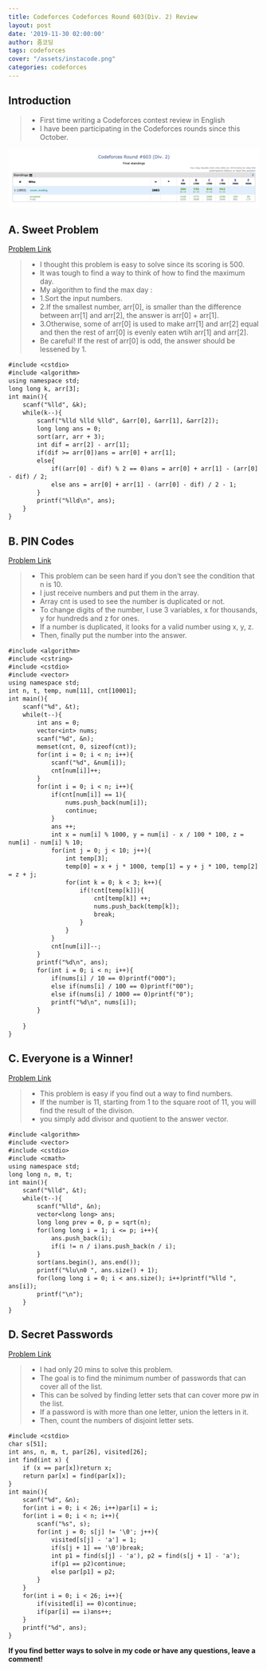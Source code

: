```yaml
---
title: Codeforces Codeforces Round 603(Div. 2) Review
layout: post
date: '2019-11-30 02:00:00'
author: 줌코딩
tags: codeforces
cover: "/assets/instacode.png"
categories: codeforces
---
```


## Introduction

>* First time writing a Codeforces contest review in English
>* I have been participating in the Codeforces rounds since this October.

![사진](/assets/codeforces-603.png)

## A. Sweet Problem

[Problem Link](https://codeforces.com/contest/1263/problem/A)

>* I thought this problem is easy to solve since its scoring is 500.
>* It was tough to find a way to think of how to find the maximum day.
>* My algorithm to find the max day :
>* 1.Sort the input numbers.
>* 2.If the smallest number, arr[0], is smaller than the difference between arr[1] and arr[2], the answer is arr[0] + arr[1].
>* 3.Otherwise, some of arr[0] is used to make arr[1] and arr[2] equal and then the rest of arr[0] is evenly eaten wtih arr[1] and arr[2].
>* Be careful! If the rest of arr[0] is odd, the answer should be lessened by 1.

    #include <cstdio>
    #include <algorithm>
    using namespace std;
    long long k, arr[3];
    int main(){
        scanf("%lld", &k);
        while(k--){
            scanf("%lld %lld %lld", &arr[0], &arr[1], &arr[2]);
            long long ans = 0;
            sort(arr, arr + 3);
            int dif = arr[2] - arr[1];
            if(dif >= arr[0])ans = arr[0] + arr[1];
            else{
                if((arr[0] - dif) % 2 == 0)ans = arr[0] + arr[1] - (arr[0] - dif) / 2;
                else ans = arr[0] + arr[1] - (arr[0] - dif) / 2 - 1;
            }     
            printf("%lld\n", ans);
        }
    }

## B. PIN Codes

[Problem Link](https://codeforces.com/contest/1263/problem/B)

>* This problem can be seen hard if you don't see the condition that n is 10.
>* I just receive numbers and put them in the array.
>* Array cnt is used to see the number is duplicated or not.
>* To change digits of the number, I use 3 variables, x for thousands, y for hundreds and z for ones.
>* If a number is duplicated, it looks for a valid number using x, y, z.
>* Then, finally put the number into the answer.

    #include <algorithm>
    #include <cstring>
    #include <cstdio>
    #include <vector>
    using namespace std;
    int n, t, temp, num[11], cnt[10001];
    int main(){
        scanf("%d", &t);
        while(t--){
            int ans = 0;
            vector<int> nums;
            scanf("%d", &n);
            memset(cnt, 0, sizeof(cnt));
            for(int i = 0; i < n; i++){
                scanf("%d", &num[i]);
                cnt[num[i]]++;
            }
            for(int i = 0; i < n; i++){
                if(cnt[num[i]] == 1){
                    nums.push_back(num[i]);
                    continue;
                }
                ans ++;
                int x = num[i] % 1000, y = num[i] - x / 100 * 100, z = num[i] - num[i] % 10;
                for(int j = 0; j < 10; j++){
                    int temp[3];
                    temp[0] = x + j * 1000, temp[1] = y + j * 100, temp[2] = z + j;
                    for(int k = 0; k < 3; k++){
                        if(!cnt[temp[k]]){
                            cnt[temp[k]] ++;
                            nums.push_back(temp[k]);
                            break;
                        }
                    }
                }
                cnt[num[i]]--;
            }
            printf("%d\n", ans);
            for(int i = 0; i < n; i++){
                if(nums[i] / 10 == 0)printf("000");
                else if(nums[i] / 100 == 0)printf("00");
                else if(nums[i] / 1000 == 0)printf("0");
                printf("%d\n", nums[i]);
            }

        }
    }

## C. Everyone is a Winner!

[Problem Link](https://codeforces.com/contest/1263/problem/C)

>* This problem is easy if you find out a way to find numbers.
>* If the number is 11, starting from 1 to the square root of 11, you will find the result of the divison.
>* you simply add divisor and quotient to the answer vector.

    #include <algorithm>
    #include <vector>
    #include <cstdio>
    #include <cmath>
    using namespace std;
    long long n, m, t;
    int main(){
        scanf("%lld", &t);
        while(t--){
            scanf("%lld", &n);
            vector<long long> ans;
            long long prev = 0, p = sqrt(n);
            for(long long i = 1; i <= p; i++){
                ans.push_back(i); 
                if(i != n / i)ans.push_back(n / i);
            }
            sort(ans.begin(), ans.end());
            printf("%lu\n0 ", ans.size() + 1);
            for(long long i = 0; i < ans.size(); i++)printf("%lld ", ans[i]);
            printf("\n");
        }
    }

## D. Secret Passwords

[Problem Link](https://codeforces.com/contest/1263/problem/D)

>* I had only 20 mins to solve this problem.
>* The goal is to find the minimum number of passwords that can cover all of the list.
>* This can be solved by finding letter sets that can cover more pw in the list.
>* If a password is with more than one letter, union the letters in it.
>* Then, count the numbers of disjoint letter sets.

    #include <cstdio>
    char s[51];
    int ans, n, m, t, par[26], visited[26];
    int find(int x) {
        if (x == par[x])return x;
        return par[x] = find(par[x]);
    }
    int main(){
        scanf("%d", &n);
        for(int i = 0; i < 26; i++)par[i] = i;
        for(int i = 0; i < n; i++){
            scanf("%s", s);
            for(int j = 0; s[j] != '\0'; j++){
                visited[s[j] - 'a'] = 1;
                if(s[j + 1] == '\0')break;
                int p1 = find(s[j] - 'a'), p2 = find(s[j + 1] - 'a');
                if(p1 == p2)continue;
                else par[p1] = p2;
            }
        }
        for(int i = 0; i < 26; i++){
            if(visited[i] == 0)continue;
            if(par[i] == i)ans++;
        }
        printf("%d", ans);
    }

**If you find better ways to solve in my code or have any questions, leave a comment!**
